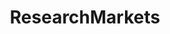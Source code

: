 ---
title: ResearchMarkets
crosslinks:
- NovelDissos
- RCSources
- Etizolam
- DarkNetMarkets
- safeorscamvendors
- ResearchChemBarter
- ResearchVendors
- ResearchSource
- MXE
- etiz
- Etiz
- AMT
- NewResearchMarkets
- researchchemicals
- RCVendors
---